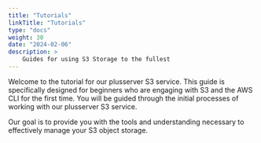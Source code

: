 ```yaml
---
title: "Tutorials"
linkTitle: "Tutorials"
type: "docs"
weight: 30
date: "2024-02-06"
description: >
    Guides for using S3 Storage to the fullest
---
```

Welcome to the tutorial for our plusserver S3 service. This guide is specifically designed for beginners who are engaging with S3 and the AWS CLI for the first time. You will be guided through the initial processes of working with our plusserver S3 service.

Our goal is to provide you with the tools and understanding necessary to effectively manage your S3 object storage.